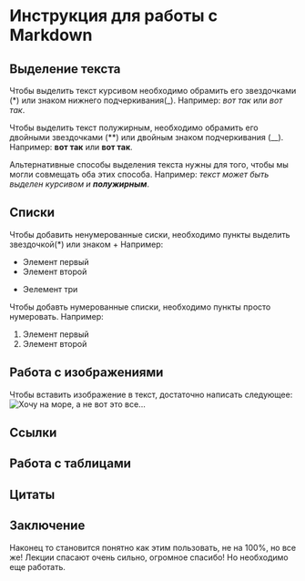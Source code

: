 # Инструкция для работы с Markdown

## Выделение текста
Чтобы выделить текст курсивом необходимо обрамить его звездочками (*) или знаком нижнего подчеркивания(_). Например: *вот так* или _вот так_.

Чтобы выделить текст полужирным, необходимо обрамить его двойными звездочками (**)
 или двойным знаком подчеркивания (__).
  Например: **вот так** или __вот так__.

  Альтернативные способы выделения текста нужны для того, чтобы мы могли совмещать оба этих способа. Например: _текст может быть выделен курсивом и **полужирным**_.

## Спиcки
Чтобы добавить ненумерованные сиски, необходимо пункты выделить звездочкой(*) или знаком + Например:
* Элемент первый
* Элемент второй
+ Эелемент три

Чтобы добавть нумерованные списки, необходимо пункты просто нумеровать. Например:

1. Элемент первый
2. Элемент второй

## Работа с изображениями

Чтобы вставить изображение в текст, достаточно написать следующее: 
![Хочу на море, а не вот это все...](sea.jpg)

## Ссылки

## Работа с таблицами

## Цитаты

## Заключение 

Наконец то становится понятно как этим пользовать, не на 100%, но все же! Лекции спасают очень сильно, огромное спасибо! Но необходимо еще работать.
